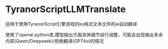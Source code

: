 # TyranorScriptLLMTranslate
适用于使用TyranorScript引擎游戏的ks格式文本文件的ai自动翻译

使用了openai python库,模型输出方面具体细节自行调整，可能会出现输出多余内容(Qwen/Deepseek)/拒绝翻译(GPT4o)的情况
